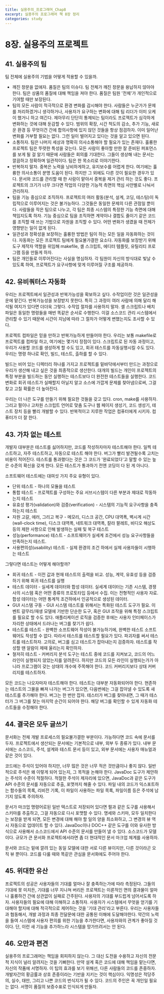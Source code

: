 ```yaml
---
title: 실용주의_프로그래머_Chap8
excerpt: 실용주의 프로그래머 책 8장 정리
categories: study
---
```


# 8장. 실용주의 프로젝트

## 41. 실용주의 팀

팀 전체에 실용주의 기법을 어떻게 적용할 수 있을까.

- 깨진 창문을 없애자. 품질은 팀의 이슈다. 팀 전체가 깨진 창문을 용납하지 않아야 한다. 팀은 상품의 품질에 대해 책임을 져야 한다. 품질은 팀원 '전체'가 개인적으로 기여할 때만 보장된다.
- 팀의 모든 사람이 적극적으로 환경 변화를 감시해야 한다. 사람들은 누군가가 문제를 처리하겠거니 생각하거나, 사용자가 요구하는 변화에 대해 팀 리더가 이미 오케이 했거니 하고 여긴다. 제아무리 단단히 통제되는 팀이라도 프로젝트가 심각하게 변화하는 것에 대해 둔감할 수 있다. 범위의 확장, 시간 척도의 감소, 추가 기능, 새로운 환경 등 무엇이건 간에 합의사항에 있지 않던 것들을 항상 점검하자. 이미 일어난 변화를 거부할 필요는 없다. 그런 일이 벌어지고 있다는 것을 알고 있으면 된다.
- 소통하자. 팀은 나머지 세상과 명확히 의사소통해야 할 필요가 있는 존재다. 훌륭한 프로젝트 팀은 뚜렷한 특성을 갖는다. 모든 사람이 좋아할 만한 잘 준비된 퍼포먼스를 보게 될 걸 알기 때문에 사람들은 회의를 기대한다. 그들이 생상해 내는 문서는 깔끔하고 정확하며 일관적이다. 팀은 한 목소리로 이야기한다.
- 반복하지 말자. 중복은 노력을 낭비하게하고, 유지보수를 어렵게 한다. 여기에는 훌륭한 의사소통이 분명 도움이 된다. 하지만 그 외에도 다른 것이 필요한 경우가 있다. 문서와 코드를 관리할 때 한 사람이 맡아서 중복을 제거 관리 하는 것도 좋다. 프로젝트의 크기가 너무 크다면 작업의 다양한 기능적 측면의 핵심 사안별로 나눠서 관리하자.
- 팀을 기능 중심으로 조직하자. 프로젝트의 여러 활동(분석, 설계, 코딩, 테스팅)이 독립적으로 이루어지는 것은 불가능하다. 그것들은 동일한 문제의 다른 관점일 뿐이다. 사람들을 작은 팀으로 나누고, 각 팀은 최종 시스템의 특정한 기능 측면에 대해 책임지도록 하자. 기능 중심으로 팀을 조직하면 계약이나 결합도 줄이기 같은 코드를 조직할 때 쓰는 기법으로 자원을 조직할 수 있다. 어떤 변화가 생겼을 때 전체가 영향받는 일이 없게 된다.
- 일관성과 정확성을 보장하는 훌륭한 방법은 팀이 하는 모든 일을 자동화하는 것이다. 자동화는 모든 프로젝트 팀에게 필요불가결한 요소다. 자동화를 보장받기 위해 도구 제작자 역할을 위임해 makefile, 셸 스크립트, 에디터 템플릿, 유틸리티 프로그램 등을 만들게 하자.
- 팀은 개인들로 이루어진다는 사실을 명심하자. 각 팀원이 자신의 방식대로 빛날 수 있도록 하여, 프로젝트가 요구사항에 맞게 이루어질 구조를 제공하자.



## 42. 유비쿼터스 자동화

우리는 프로젝트에서 일관성과 반복가능성을 확보하고 싶다. 수작업이란 것은 일관성을 운에 맡긴다. 반복가능성을 보장받지 못한다. 특히 그 과정이 여러 사람에 의해 달리 해석될 여지가 있다면 더더욱 그렇다. 수작업 절차를 사용하지 말자. 셸 스크립트나 배치 파일은 동일한 명령들을 매번 똑같은 순서로 수행한다. 이걸 소스코드 관리 시스템에서 관리할 수 있기 때문에 시간이 지남에 따라 그 절차가 어떻게 변했는지도 조사할 수 있다.

프로젝트 컴파일은 믿을 만하고 반복가능하게 만들어야 한다. 우리는 보통 makefile로 프로젝트를 컴파일 하고, 여기에는 몇가지 장점이 있다. 스크립트로 된 자동 과정이고, 우리가 사용할 코드를 생성하게 할 수도 있고, 회귀 테스트를 자동실행시킬 수도 있다. 우리는 명령 하나로 확인, 빌드, 테스트, 출하를 할 수 있다.

빌드는 비어 있는 디렉터리 하나를 가지고 프로젝트를 밑바닥에서부터 만드는 과정으로 우리가 생산해 내고 싶은 것을 최종적으로 생산한다. 대개의 빌드는 개인이 프로젝트의 특정 부분을 빌드하는 동안 실행하는 테스트보다 더 완전한 테스트들을 실행한다. 코드 변화로 회귀 테스트가 실패할지 아닐지 알고 소스에 가깝게 문제를 찾아냄으로써, 그걸 찾고 고칠 확률은 더 높아진다.

우리는 더 나은 도구를 만들기 위해 필요한 것들을 갖고 있다. cron, make를 사용하자. 그리고 펄이나 고차원 스크립트 언어로 맞춤 도구나 웹 페이지 생성기, 코드 생성기, 테스트 장치 등을 빨리 개발할 수 있다. 반복적이고 지루한 작업은 컴퓨터에게 시키자. 컴퓨터가 더 잘 한다.



## 43. 가차 없는 테스트

개발자 대부분은 테스트를 싫어하지만, 코드를 작성하자마자 테스트해야 한다. 일찍 테스트하고, 자주 테스트하고, 자동으로 테스트 해야 한다. 버그가 빨리 발견될수록 고치는 비용이 적어진다. 테스트를 통과했다는 것은 그 코드가 '완료되었다'고 말할 수 있는 높은 수준의 확신을 갖게 한다. 모든 테스트가 통과하기 전엔 코딩이 다 된 게 아니다.

소프트웨어 테스트에는 대여섯 가지 주요 유형이 있다.

- 단위 테스트 - 하나의 모듈을 테스트
- 통합 테스트 - 프로젝트를 구성하는 주요 서브시스템이 다른 부분과 제대로 작동하는지 테스트
- 유효성 평가(validation)와 검증(verification) - 시스템의 기능적 요구사항을 충족하는지 테스트
- 자원 고갈, 에러, 그리고 복구 - 메모리, 디스크 공간, CPU 대역폭, 벽시계 시간(wall-clock time), 디스크 대역폭, 네트워크 대역폭, 칼라 팔레트, 비디오 해상도 등의 제한 사항으로 인해 발생하는 실패 및 복구 테스트
- 성능(performance) 테스트 - 소프트웨어가 실세계 조건에서 성능 요구사항들을 만족하는지 테스트.
- 사용편의성(usability) 테스트 - 실제 환경의 조건 하에서 실제 사용자들이 시행하는 테스트

그렇다면 테스트는 어떻게 해야할까?

- 회귀 테스트 - 이전 값과 현재 테스트의 출력을 비교. 성능, 계약, 유효성 등을 검증하기 위해 회귀 테스트를 실행
- 테스트 데이터 - 실세계 데이터와 합성 데이터. 실세계 데이터는 기존 시스템, 경쟁사의 시스템 혹은 어떤 종류의 프로토타입 등에서 수집. 이는 전형적인 사용자 자료. 합성 데이터는 어떤 통계적 조건하에서 인공적으로 생성된 데이터.
- GUI 시스템 구동 - GUI 시스템 테스트를 위해서는 특화된 테스트 도구가 필요. 이벤트 갈무리/재생 모델에 기반한 단순한 도구, 혹은 GUI 조작을 위해 특정 스크립트를 필요로 할 수도 있다. 애플리케이션 로직을 검증한 후에는 사용자 인터페이스가 자리한 상태에서 드러나는 버그를 찾기가 쉽다.
- 테스트를 테스트 - 완벽한 소프트웨어 작성이 불가능하기에, 완벽한 테스트 소프트웨어도 작성할 수 없다. 따라서 테스트를 테스트할 필요가 있다. 파괴자를 써서 테스트를 테스트하자. 고의로, 버그를 심고 테스트가 잡아내는지 검증하자. 테스트를 작성할 땐 알람이 제때 울리는지 확인하자.
- 철저히 테스트 - 커버리지 분석 도구는 테스트 중에 코드를 지켜보고, 코드의 어느 라인이 실행되지 않았는지를 알려준다. 하지만 코드의 모든 라인이 실행되는가가 아니라 프로그램이 갖는 상태의 개수에 주목해야 한다. 코드 커버리지보다 상태 커버리지를 테스트하자.

모든 코드는 나오자마자 테스트해야 한다. 테스트는 대부분 자동화되어야 한다. 현존하는 테스트의 그물을 빠져 나가는 버그가 있으면, 다음번에는 그걸 잡아낼 수 있도록 새 테스트를 추가해야 한다. 버그는 한 번만 잡자. 테스터가 버그를 찾아내면, 그 때가 테스터가 그 버그를 찾는 마지막 순간이 되어야 한다. 해당 버그를 확인할 수 있게 자동화 테스트들을 수정해야 한다.



## 44. 결국은 모두 글쓰기

문서화는 전체 개발 프로세스의 필요불가결한 부분이다. 가능하다면 코드 속에 문서를 두자. 프로젝트에서 생산되는 문서에는 기본적으로 내부, 외부 두 종류가 있다. 내부 문서에는 소스코드, 주석, 설계와 테스트 문서 등이 있고, 외부 문서에는 사용자 매뉴얼과 같은 것이 있다.

코드에는 주석이 있어야 하지만, 너무 많은 것은 너무 적은 것만큼이나 좋지 않다. 일반적으로 주석은 왜 이렇게 되어 있는지, 그 목적을 논해야 한다. JavaDoc 도구가 제안하는 주석의 수준이 적절하다. 적절한 주석이 제자리에 있으면, JavaDoc과 같은 도구가 API 수준의 문서를 자동으로 추출, 포맷까지 해줄 수 있다. 파일 내의 코드가 익스포트하는 함수들의 목록, 리비전 기록, 이 파일이 사용하는 파일 목록, 파일이름 등은 주석에 남기지 않도록 주의하자.

문서가 마크업 명령어로된 일반 텍스트로 저장되어 있다면 펄과 같은 도구를 사용해서 스키마를 추출하고, 그걸 자동으로 다시 포맷할 수 있다. 명세와 스키마, 모두 일치한다는 보장을 받게 되면, 모든 변경에 대해 해야 할 일의 양을 최소화하고, 그 변경의 뷰 역시 자동으로 업데이트 할 수 있다. JavaDoc이나 DOC++ 같은 도구를 이와 유사한 방식으로 사용해서 소스코드에서 API 수준의 문서를 만들어 낼 수 있다. 소스코드가 모델이다. 규모가 큰 문서화 프로젝트에서라면 좀 더 현대적인 문서 마크업 체계를 사용하자.

문서와 코드는 밑에 깔려 있는 동일 모델에 대한 서로 다른 뷰이지만, 다른 것이라곤 오직 뷰 뿐이다. 코드를 다룰 때와 똑같은 관심을 문서화에도 주어야 한다.



## 45. 위대한 유산

프로젝트의 성공은 사용자들의 기대를 얼마나 잘 충족하는가에 따라 측정된다. 그들의 기대에 못 미치든, 기대를 너무 지나쳐 버리든 프로젝트는 이론적인 면의 결과물이 얼마나 훌륭하건 간에 상관없이 실패로 간주된다. 사용자의 기대를 부드럽게 넘어서도록 하자. 사용자들의 필요에 대해 이해하고 소통하자. 사용자가 시스템에서 무엇을 얻기를 기대해야 할지에 대해 적극적으로 제어하는 것을 '기대 관리'라고 부른다. 우리는 사용자들과 협동해서, 개발 과정과 최종 전달문에 대한 공통된 이해에 도달해야한다. 약간의 노력을 들여 시스템에 사용자 편의를 위한 기능을 추가한다면, 사용자와의 관계가 좋아질 것이다. 단, 이런 새 기능을 추가하느라 시스템을 망가뜨려서는 안 된다.



## 46. 오만과 편견

실용주의 프로그래머는 책임을 회피하지 않는다. 그 대신 도전을 수용하고 자신의 전문적 지식이 널리 알려지는 것을 기뻐한다. 만약 설계 혹은 코드에 대해 책임을 맡는다면, 자신의 작품에 서명하자. 이 팁의 효과를 보기 위해선, 다른 사람들의 코드를 존중하자. 개발자간의 황금률과 상호 존중이라는 기반을 지키는 것이 핵심이다. 익명성은 적당주의, 실수, 태만, 그리고 나쁜 코드의 번식지가 될 수 있다. 코드의 주인은 꼭 개인일 필요는 없다. 서명이 품질의 보증수표로 인식되게 만들자.
